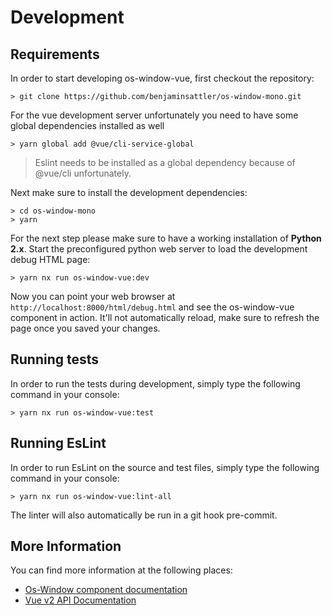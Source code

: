# Development

## Requirements

In order to start developing os-window-vue, first checkout the repository:
```shell
> git clone https://github.com/benjaminsattler/os-window-mono.git
```

For the vue development server unfortunately you need to have some global dependencies installed as well
```shell
> yarn global add @vue/cli-service-global
```

> Eslint needs to be installed as a global dependency because of @vue/cli unfortunately.

Next make sure to install the development dependencies:
```shell
> cd os-window-mono
> yarn
```

For the next step please make sure to have a working installation of **Python 2.x**. Start the preconfigured python web server to load the development debug HTML page:

```shell
> yarn nx run os-window-vue:dev
```

Now you can point your web browser at `http://localhost:8000/html/debug.html` and see the os-window-vue component in action. It'll not automatically reload, make sure to refresh the page once you saved your changes.

## Running tests

In order to run the tests during development, simply type the following command in your console:

```shell
> yarn nx run os-window-vue:test
```

## Running EsLint

In order to run EsLint on the source and test files, simply type the following command in your console:

```shell
> yarn nx run os-window-vue:lint-all
```

The linter will also automatically be run in a git hook pre-commit.

## More Information

You can find more information at the following places:

- [Os-Window component documentation](https://github.com/benjaminsattler/os-window-mono/)
- [Vue v2 API Documentation](https://vuejs.org/v2/api/)

